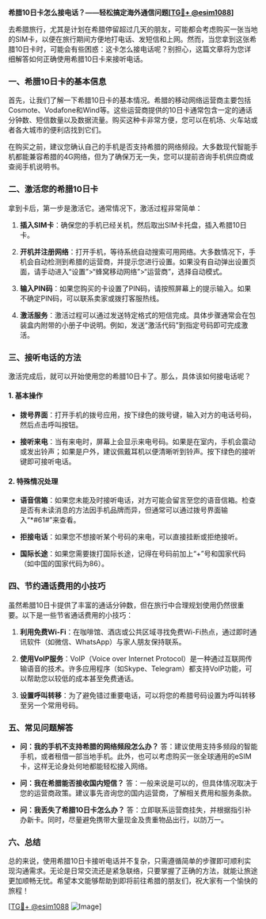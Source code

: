 **希腊10日卡怎么接电话？——轻松搞定海外通信问题[[TG💪+ @esim1088](https://t.me/s/esim1088)]**

去希腊旅行，尤其是计划在希腊停留超过几天的朋友，可能都会考虑购买一张当地的SIM卡，以便在旅行期间方便地打电话、发短信和上网。然而，当您拿到这张希腊10日卡时，可能会有些困惑：这卡怎么接电话呢？别担心，这篇文章将为您详细解答如何正确使用希腊10日卡来接听电话。

### 一、希腊10日卡的基本信息

首先，让我们了解一下希腊10日卡的基本情况。希腊的移动网络运营商主要包括Cosmote、Vodafone和Wind等。这些运营商提供的10日卡通常包含一定的通话分钟数、短信数量以及数据流量。购买这种卡非常方便，您可以在机场、火车站或者各大城市的便利店找到它们。

在购买之前，建议您确认自己的手机是否支持希腊的网络频段。大多数现代智能手机都能兼容希腊的4G网络，但为了确保万无一失，您可以提前咨询手机供应商或查阅手机说明书。

### 二、激活您的希腊10日卡

拿到卡后，第一步是激活它。通常情况下，激活过程非常简单：

1. **插入SIM卡**：确保您的手机已经关机，然后取出SIM卡托盘，插入希腊10日卡。
   
2. **开机并注册网络**：打开手机，等待系统自动搜索可用网络。大多数情况下，手机会自动检测到希腊的运营商，并提示您进行设置。如果没有自动弹出设置页面，请手动进入“设置”>“蜂窝移动网络”>“运营商”，选择自动模式。

3. **输入PIN码**：如果您购买的卡设置了PIN码，请按照屏幕上的提示输入。如果不确定PIN码，可以联系卖家或拨打客服热线。

4. **激活服务**：激活过程可以通过发送特定格式的短信完成。具体步骤通常会在包装盒内附带的小册子中说明。例如，发送“激活代码”到指定号码即可完成激活。

### 三、接听电话的方法

激活完成后，就可以开始使用您的希腊10日卡了。那么，具体该如何接电话呢？

#### 1. 基本操作

- **拨号界面**：打开手机的拨号应用，按下绿色的拨号键，输入对方的电话号码，然后点击呼叫按钮。
  
- **接听来电**：当有来电时，屏幕上会显示来电号码。如果是在室内，手机会震动或发出铃声；如果是户外，建议佩戴耳机以便清晰听到铃声。按下绿色的接听键即可接听电话。

#### 2. 特殊情况处理

- **语音信箱**：如果您未能及时接听电话，对方可能会留言至您的语音信箱。检查是否有未读消息的方法因手机品牌而异，但通常可以通过拨号界面输入“*#61#”来查看。

- **拒接电话**：如果您不想接听某个号码的来电，可以直接挂断或拒绝接听。

- **国际长途**：如果您需要拨打国际长途，记得在号码前加上“+”号和国家代码（如中国的国家代码为86）。

### 四、节约通话费用的小技巧

虽然希腊10日卡提供了丰富的通话分钟数，但在旅行中合理规划使用仍然很重要。以下是一些节省通话费用的小技巧：

1. **利用免费Wi-Fi**：在咖啡馆、酒店或公共区域寻找免费Wi-Fi热点，通过即时通讯软件（如微信、WhatsApp）与家人朋友保持联系。

2. **使用VoIP服务**：VoIP（Voice over Internet Protocol）是一种通过互联网传输语音的技术。许多应用程序（如Skype、Telegram）都支持VoIP功能，可以帮助您以较低的成本甚至免费通话。

3. **设置呼叫转移**：为了避免错过重要电话，可以将您的希腊号码设置为呼叫转移至另一个常用号码。

### 五、常见问题解答

- **问：我的手机不支持希腊的网络频段怎么办？**
  答：建议使用支持多频段的智能手机，或者租借一部当地手机。此外，也可以考虑购买一张全球通用的eSIM卡，这样无论身处何地都能轻松接入网络。

- **问：我在希腊能否接收国内短信？**
  答：一般来说是可以的，但具体情况取决于您的运营商政策。建议事先咨询您的国内运营商，了解相关费用和服务条款。

- **问：我丢失了希腊10日卡怎么办？**
  答：立即联系运营商挂失，并根据指引补办新卡。同时，尽量避免携带大量现金及贵重物品出行，以防万一。

### 六、总结

总的来说，使用希腊10日卡接听电话并不复杂，只需遵循简单的步骤即可顺利实现沟通需求。无论是日常交流还是紧急联络，只要掌握了正确的方法，就能让旅途更加顺畅无忧。希望本文能够帮助到即将前往希腊的朋友们，祝大家有一个愉快的旅程！

[[TG💪+ @esim1088](https://t.me/s/esim1088) ![Image](https://i.postimg.cc/4NQfJmqS/Snipaste-2025-05-13-00-14-12.png)]